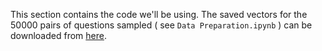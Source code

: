 This section contains the code we'll be using. The saved vectors for the 50000 pairs of questions sampled ( see `Data Preparation.ipynb` )
can be downloaded from [here][1].

[1]: https://drive.google.com/open?id=0B76BuJcKjuxqNGFqdm9Cc2JaLTQ
